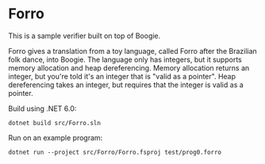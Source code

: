# Forro

This is a sample verifier built on top of Boogie.

Forro gives a translation from a toy language, called Forro after the Brazilian
folk dance, into Boogie. The language only has integers, but it supports memory
allocation and heap dereferencing. Memory allocation returns an integer, but
you're told it's an integer that is "valid as a pointer". Heap dereferencing
takes an integer, but requires that the integer is valid as a pointer.

Build using .NET 6.0:

```
dotnet build src/Forro.sln
```

Run on an example program:

```
dotnet run --project src/Forro/Forro.fsproj test/prog0.forro
```
